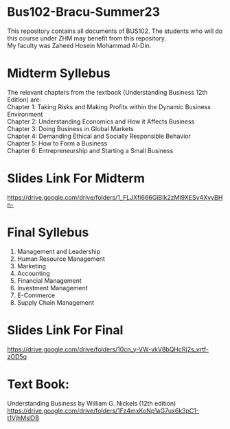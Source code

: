 # Bus102-Bracu-Summer23
This repository contains all documents of BUS102. The students who will do this course under ZHM may benefit from this repository.    
My faculty was Zaheed Hosein Mohammad Al-Din.    
# Midterm Syllebus
The relevant chapters from the textbook (Understanding Business 12th Edition) are:     
Chapter 1: Taking Risks and Making Profits within the Dynamic Business Environment     
Chapter 2: Understanding Economics and How it Affects Business     
Chapter 3: Doing Business in Global Markets      
Chapter 4: Demanding Ethical and Socially Responsible Behavior     
Chapter 5: How to Form a Business      
Chapter 6: Entrepreneurship and Starting a Small Business
# Slides Link For Midterm
https://drive.google.com/drive/folders/1_FLJXfi666GjBIk2zMI9XESv4XyyBHn-
# Final Syllebus
1) Management and Leadership
2) Human Resource Management
3) Marketing
4) Accounting
5) Financial Management
6) Investment Management
7) E-Commerce
8) Supply Chain Management
# Slides Link For Final
https://drive.google.com/drive/folders/10cn_y-VW-vkV8bQHcRj2s_vrtf-zOD5q
# Text Book:
Understanding Business by William G. Nickels (12th edition)        
https://drive.google.com/drive/folders/1Fz4mxKoNp1aG7ux6k3pC1-t1VjhMslDB
